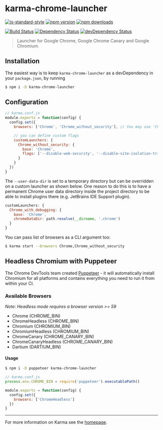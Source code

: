 # karma-chrome-launcher

[![js-standard-style](https://img.shields.io/badge/code%20style-standard-brightgreen.svg?style=flat-square)](https://github.com/karma-runner/karma-chrome-launcher)
 [![npm version](https://img.shields.io/npm/v/karma-chrome-launcher.svg?style=flat-square)](https://www.npmjs.com/package/karma-chrome-launcher) [![npm downloads](https://img.shields.io/npm/dm/karma-chrome-launcher.svg?style=flat-square)](https://www.npmjs.com/package/karma-chrome-launcher)

[![Build Status](https://img.shields.io/travis/karma-runner/karma-chrome-launcher/master.svg?style=flat-square)](https://travis-ci.org/karma-runner/karma-chrome-launcher) [![Dependency Status](https://img.shields.io/david/karma-runner/karma-chrome-launcher.svg?style=flat-square)](https://david-dm.org/karma-runner/karma-chrome-launcher) [![devDependency Status](https://img.shields.io/david/dev/karma-runner/karma-chrome-launcher.svg?style=flat-square)](https://david-dm.org/karma-runner/karma-chrome-launcher#info=devDependencies)

> Launcher for Google Chrome, Google Chrome Canary and Google Chromium.

## Installation

The easiest way is to keep `karma-chrome-launcher` as a devDependency in your `package.json`,
by running

```bash
$ npm i -D karma-chrome-launcher
```

## Configuration

```js
// karma.conf.js
module.exports = function(config) {
  config.set({
    browsers: ['Chrome', 'Chrome_without_security'], // You may use 'ChromeCanary', 'Chromium' or any other supported browser

    // you can define custom flags
    customLaunchers: {
      Chrome_without_security: {
        base: 'Chrome',
        flags: ['--disable-web-security', '--disable-site-isolation-trials']
      }
    }
  })
}
```

The `--user-data-dir` is set to a temporary directory but can be overridden on a custom launcher as shown below.
One reason to do this is to have a permanent Chrome user data directory inside the project directory to be able to
install plugins there (e.g. JetBrains IDE Support plugin).

```js
customLaunchers: {
  Chrome_with_debugging: {
    base: 'Chrome',
    chromeDataDir: path.resolve(__dirname, '.chrome')
  }
}
```

You can pass list of browsers as a CLI argument too:

```bash
$ karma start --browsers Chrome,Chrome_without_security
```

## Headless Chromium with Puppeteer

The Chrome DevTools team created [Puppeteer](https://github.com/GoogleChrome/puppeteer) - it will automatically install Chromium for all
platforms and contains everything you need to run it from within your CI.

### Available Browsers
*Note: Headless mode requires a browser version >= 59*

- Chrome (CHROME_BIN)
- ChromeHeadless (CHROME_BIN)
- Chromium (CHROMIUM_BIN)
- ChromiumHeadless (CHROMIUM_BIN)
- ChromeCanary (CHROME_CANARY_BIN)
- ChromeCanaryHeadless (CHROME_CANARY_BIN)
- Dartium (DARTIUM_BIN)

#### Usage
```bash
$ npm i -D puppeteer karma-chrome-launcher
```

```js
// karma.conf.js
process.env.CHROME_BIN = require('puppeteer').executablePath()

module.exports = function(config) {
  config.set({
    browsers: ['ChromeHeadless']
  })
}
```

----

For more information on Karma see the [homepage].

[homepage]: https://karma-runner.github.io
